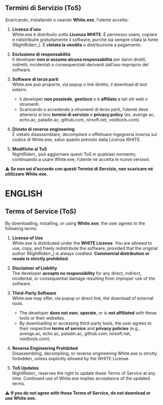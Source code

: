 ## Termini di Servizio (ToS)

Scaricando, installando o usando **White.exe**, l’utente accetta:

1. **Licenza d’uso**  
   White.exe è distribuito sotto **Licenza WHITE**. È permesso usare, copiare e ridistribuire gratuitamente il software, purché sia sempre citata la fonte (NightRiderr_). È **vietata la vendita** o distribuzione a pagamento.

2. **Esclusione di responsabilità**  
   Il developer **non si assume alcuna responsabilità** per danni diretti, indiretti, incidentali o consequenziali derivanti dall’uso improprio del software.

3. **Software di terze parti**  
   White.exe può proporre, via popup o link diretto, il download di tool esterni.  
   - Il developer **non possiede**, **gestisce** o è **affiliato** a tali siti web o strumenti.  
   - Scaricando o accedendo a strumenti di terze parti, l’utente deve attenersi ai loro **termini di servizio** e **privacy policy** (es. avenge.ac, echo.ac, paladin.ac, github.com, nirsoft.net, voidtools.com).

4. **Divieto di reverse engineering**  
   È vietato disassemblare, decompilare o effettuare ingegneria inversa sul codice di White.exe, salvo quanto previsto dalla Licenza WHITE.

5. **Modifiche ai ToS**  
   NightRiderr_ può aggiornare questi ToS in qualsiasi momento; continuando a usare White.exe, l’utente ne accetta le nuove versioni.

⚠️ **Se non sei d’accordo con questi Termini di Servizio, non scaricare né utilizzare White.exe.**


# ENGLISH


## Terms of Service (ToS)

By downloading, installing, or using **White.exe**, the user agrees to the following terms:

1. **License of Use**  
   White.exe is distributed under the **WHITE License**. You are allowed to use, copy, and freely redistribute the software, provided that the original author (NightRiderr_) is always credited. **Commercial distribution or resale is strictly prohibited.**

2. **Disclaimer of Liability**  
   The developer **accepts no responsibility** for any direct, indirect, incidental, or consequential damage resulting from improper use of the software.

3. **Third-Party Software**  
   White.exe may offer, via popup or direct link, the download of external tools.  
   - The developer **does not own**, **operate**, or is **not affiliated** with these tools or their websites.  
   - By downloading or accessing third-party tools, the user agrees to their respective **terms of service** and **privacy policies** (e.g., avenge.ac, echo.ac, paladin.ac, github.com, nirsoft.net, voidtools.com).

4. **Reverse Engineering Prohibited**  
   Disassembling, decompiling, or reverse engineering White.exe is strictly forbidden, unless explicitly allowed by the WHITE License.

5. **ToS Updates**  
   NightRiderr_ reserves the right to update these Terms of Service at any time. Continued use of White.exe implies acceptance of the updated terms.

⚠️ **If you do not agree with these Terms of Service, do not download or use White.exe.**


